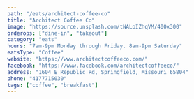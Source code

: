 ```yaml
---
path: "/eats/architect-coffee-co"
title: "Architect Coffee Co"
image: "https://source.unsplash.com/tNALoIZhqVM/400x300"
orderops: ["dine-in", "takeout"]
category: "eats"
hours: "7am-9pm Monday through Friday. 8am-9pm Saturday"
eatsType: "Coffee"
website: "https://www.architectcoffeeco.com/"
facebook: "https://www.facebook.com/architectcoffeeco/"
address: "1604 E Republic Rd, Springfield, Missouri 65804"
phone: "4177715030"
tags: ["coffee", "breakfast"]
---
```

